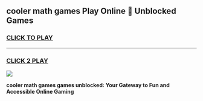 
## cooler math games Play Online 👋 Unblocked Games
<h3>
<a href="https://news.freeplayer.one?title=cooler_math_games&ref=17CMG">CLICK TO PLAY</a></h3>
<hr>

<h3>
<a href="https://news.freeplayer.one?title=cooler_math_games&ref=17CMG">CLICK 2 PLAY</a>
  
</h3>

<a href="https://news.freeplayer.one?title=cooler_math_games&ref=17CMG/"><img src="https://clearcache.store/games.png"></a>


**cooler math games games unblocked: Your Gateway to Fun and Accessible Online Gaming**
